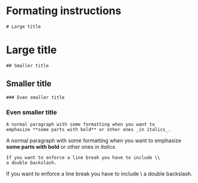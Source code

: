 # Formating instructions

`# Large title`

# Large title

`## Smaller title`

## Smaller title

`### Even smaller title`

### Even smaller title

```
A normal paragraph with some formatting when you want to
emphasize **some parts with bold** or other ones _in italics_.
```

A normal paragraph with some formatting when you want to emphasize **some parts with bold** or other ones _in italics_.

```
If you want to enforce a line break you have to include \\
a double backslash.
```

If you want to enforce a line break you have to include \\
a double backslash.
